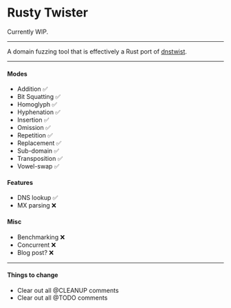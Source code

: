 # Rusty Twister

Currently WIP.

---

A domain fuzzing tool that is effectively a Rust port of [dnstwist](https://github.com/elceef/dnstwist).

---

#### Modes

- Addition ✅
- Bit Squatting ✅
- Homoglyph ✅
- Hyphenation ✅
- Insertion ✅
- Omission ✅
- Repetition ✅
- Replacement ✅
- Sub-domain ✅
- Transposition ✅
- Vowel-swap ✅

#### Features

- DNS lookup ✅
- MX parsing ❌

#### Misc

- Benchmarking ❌
- Concurrent ❌
- Blog post? ❌

--- 

#### Things to change

- Clear out all @CLEANUP comments
- Clear out all @TODO comments

